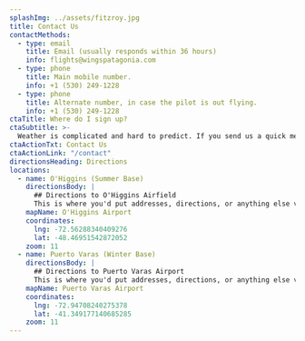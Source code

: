```yaml
---
splashImg: ../assets/fitzroy.jpg
title: Contact Us
contactMethods:
  - type: email
    title: Email (usually responds within 36 hours)
    info: flights@wingspatagonia.com
  - type: phone
    title: Main mobile number.
    info: +1 (530) 249-1228
  - type: phone
    title: Alternate number, in case the pilot is out flying.
    info: +1 (530) 249-1228
ctaTitle: Where do I sign up?
ctaSubtitle: >-
  Weather is complicated and hard to predict. If you send us a quick message we can arrange the perfect flight for your epic adventure. We’ll get right back to you, promise.
ctaActionTxt: Contact Us
ctaActionLink: "/contact"
directionsHeading: Directions
locations:
  - name: O'Higgins (Summer Base)
    directionsBody: |
      ## Directions to O'Higgins Airfield
      This is where you'd put addresses, directions, or anything else visitors would need to know.
    mapName: O'Higgins Airport
    coordinates:
      lng: -72.56288340409276
      lat: -48.46951542872052
    zoom: 11
  - name: Puerto Varas (Winter Base)
    directionsBody: |
      ## Directions to Puerto Varas Airport
      This is where you'd put addresses, directions, or anything else visitors would need to know.
    mapName: Puerto Varas Airport
    coordinates:
      lng: -72.94708240275378
      lat: -41.349177140685285
    zoom: 11
---
```

